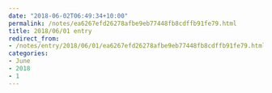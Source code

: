 ```yaml
---
date: "2018-06-02T06:49:34+10:00"
permalink: /notes/ea6267efd26278afbe9eb77448fb8cdffb91fe79.html
title: 2018/06/01 entry
redirect_from:
- /notes/entry/2018/06/01/ea6267efd26278afbe9eb77448fb8cdffb91fe79.html
categories:
- June
- 2018
- 1
---
```

